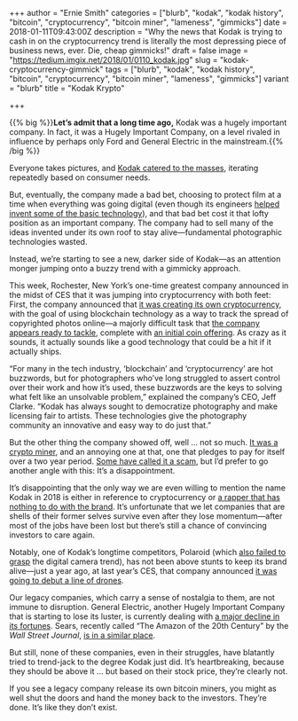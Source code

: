 +++
author = "Ernie Smith"
categories = ["blurb", "kodak", "kodak history", "bitcoin", "cryptocurrency", "bitcoin miner", "lameness", "gimmicks"]
date = 2018-01-11T09:43:00Z
description = "Why the news that Kodak is trying to cash in on the cryptocurrency trend is literally the most depressing piece of business news, ever. Die, cheap gimmicks!"
draft = false
image = "https://tedium.imgix.net/2018/01/0110_kodak.jpg"
slug = "kodak-cryptocurrency-gimmick"
tags = ["blurb", "kodak", "kodak history", "bitcoin", "cryptocurrency", "bitcoin miner", "lameness", "gimmicks"]
variant = "blurb"
title = "Kodak Krypto"

+++

{{% big %}}**Let’s admit that a long time ago,** Kodak was a hugely important company. In fact, it was a Hugely Important Company, on a level rivaled in influence by perhaps only Ford and General Electric in the mainstream.{{% /big %}}

Everyone takes pictures, and [Kodak catered to the masses](https://tedium.co/2017/06/01/photo-processing-history-mainstream-phenomenon/), iterating repeatedly based on consumer needs.

But, eventually, the company made a bad bet, choosing to protect film at a time when everything was going digital (even though its engineers [helped invent some of the basic technology](https://www.forbes.com/sites/chunkamui/2012/01/18/how-kodak-failed/#125c21d66f27)), and that bad bet cost it that lofty position as an important company. The company had to sell many of the ideas invented under its own roof to stay alive—fundamental photographic technologies wasted.

Instead, we’re starting to see a new, darker side of Kodak—as an attention monger jumping onto a buzzy trend with a gimmicky approach.

This week, Rochester, New York’s one-time greatest company announced in the midst of CES that it was jumping into cryptocurrency with both feet: First, the company announced that [it was creating its own cryptocurrency](https://www.coindesk.com/kodak-launching-cryptocurrency-photographers/), with the goal of using blockchain technology as a way to track the spread of copyrighted photos online—a majorly difficult task that [the company appears ready to tackle](https://www.kodak.com/US/en/corp/Press_center/KODAK_and_WENN_Digital_Partner_to_Launch_Major_Blockchain_Initiative_and_Cryptocurrency/default.htm), complete with [an initial coin offering](https://kodakcoin.com/). As crazy as it sounds, it actually sounds like a good technology that could be a hit if it actually ships.

“For many in the tech industry, ‘blockchain’ and ‘cryptocurrency’ are hot buzzwords, but for photographers who’ve long struggled to assert control over their work and how it’s used, these buzzwords are the keys to solving what felt like an unsolvable problem,” explained the company’s CEO, Jeff Clarke. “Kodak has always sought to democratize photography and make licensing fair to artists. These technologies give the photography community an innovative and easy way to do just that.”

But the other thing the company showed off, well … not so much. [It was a crypto miner](http://www.zdnet.com/article/kodak-bitcoin-miner-on-display-at-ces-2018/), and an annoying one at that, one that pledges to pay for itself over a two year period. [Some have called it a scam](https://lifehacker.com/why-kodaks-bitcoin-scheme-is-a-scam-you-should-avoid-1821957658/amp), but I’d prefer to go another angle with this: It’s a disappointment.

It’s disappointing that the only way we are even willing to mention the name Kodak in 2018 is either in reference to cryptocurrency or [a rapper that has nothing to do with the brand](https://genius.com/artists/Kodak-black). It’s unfortunate that we let companies that are shells of their former selves survive even after they lose momentum—after most of the jobs have been lost but there’s still a chance of convincing investors to care again.

Notably, one of Kodak’s longtime competitors, Polaroid (which [also failed to grasp](https://insights.som.yale.edu/insights/what-was-polaroid-thinking) the digital camera trend), has not been above stunts to keep its brand alive—just a year ago, at last year’s CES, that company announced [it was going to debut a line of drones](https://www.polaroid.com/news/polaroid-camera-drones).

Our legacy companies, which carry a sense of nostalgia to them, are not immune to disruption. General Electric, another Hugely Important Company that is starting to lose its luster, is currently dealing with [a major decline in its fortunes](http://money.cnn.com/2017/11/20/investing/general-electric-immelt-what-went-wrong/index.html). Sears, recently called “The Amazon of the 20th Century” by the *Wall Street Journal*, [is in a similar place](https://www.wsj.com/articles/inside-the-decline-of-sears-the-amazon-of-the-20th-century-1509472095).

But still, none of these companies, even in their struggles, have blatantly tried to trend-jack to the degree Kodak just did. It’s heartbreaking, because they should be above it … but based on their stock price, they’re clearly not.

If you see a legacy company release its own bitcoin miners, you might as well shut the doors and hand the money back to the investors. They’re done. It’s like they don’t exist.